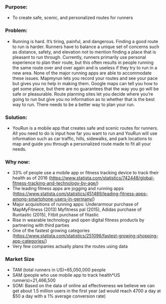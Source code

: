 ### Purpose: 
* To create safe, scenic, and personalized routes for runners

### Problem: 
* Running is hard. It’s tiring, painful, and dangerous.  Finding a good route to run is harder. Runners have to balance a unique set of concerns such as distance, safety, and elevation not to mention finding a place that is pleasant to run through. Currently, runners primarily use personal experience to plan their route, but this often results in people running the same route over and over again and is useless if they try to run in a new area. None of the major running apps are able to accommodate these issues. Mapmyrun lets you record your routes and see your pace but gives you no help in making them. Google maps can tell you how to get some place, but there are no guarantees that the way you go will be safe or pleasurable. Route planning sites let you decide where you’re going to run but give you no information as to whether that is the best way to run. There needs to be a better way to plan your run.

### Solution: 
* YouRun is a mobile app that creates safe and scenic routes for runners. All you need to do is input how far you want to run and YouRun will use information such as car traffic, hills, sidewalks, and park locations to map and guide you through a personalized route made to fit all your needs. 

### Why now: 
* 33% of people use a mobile app or fitness tracking device to track their health as of 2016 (https://www.statista.com/statistics/742448/global-fitness-tracking-and-technology-by-age/)
* The leading fitness apps are jogging and running apps (https://www.statista.com/statistics/451489/leading-fitness-apps-among-smartphone-users-in-germany/)
* Major acquisitions of running apps: Underarmour purchase of MapMyFitness (2013) Myfitness pal (2015), Adidas purchase of Runtastic (2015), Fitbit purchase of fitastic 
* Rise in wearable technology and open digital fitness products by partnering with third parties 
* One of the fastest growing categories (https://www.statista.com/statistics/251096/fastest-growing-shopping-app-categories/)
* Very few companies actually plans the routes using data 

### Market Size
* TAM (total runners in US)=65,050,000 people 
* SAM (people who use mobile app to track health*US runners)=21,466,500
* SOM: Based on the data of online ad effectiveness we believe we can get about 1.5 million users in the first year (ad would reach 4700 a day at $50 a day with a 1% average conversion rate)  
